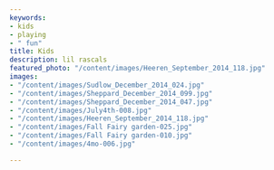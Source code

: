 ```yaml
---
keywords:
- kids
- playing
- " fun"
title: Kids
description: lil rascals
featured_photo: "/content/images/Heeren_September_2014_118.jpg"
images:
- "/content/images/Sudlow_December_2014_024.jpg"
- "/content/images/Sheppard_December_2014_099.jpg"
- "/content/images/Sheppard_December_2014_047.jpg"
- "/content/images/July4th-008.jpg"
- "/content/images/Heeren_September_2014_118.jpg"
- "/content/images/Fall Fairy garden-025.jpg"
- "/content/images/Fall Fairy garden-010.jpg"
- "/content/images/4mo-006.jpg"

---
```

